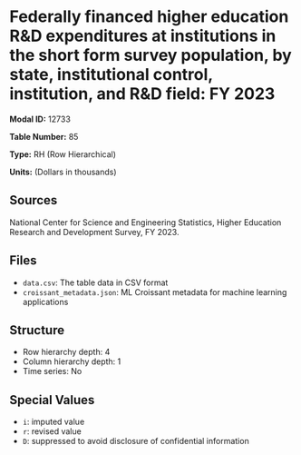 # Federally financed higher education R&D expenditures at institutions in the short form survey population, by state, institutional control, institution, and R&D field: FY 2023

**Modal ID:** 12733

**Table Number:** 85

**Type:** RH (Row Hierarchical)

**Units:** (Dollars in thousands)

## Sources

National Center for Science and Engineering Statistics, Higher Education Research and Development Survey, FY 2023.

## Files

- `data.csv`: The table data in CSV format
- `croissant_metadata.json`: ML Croissant metadata for machine learning applications

## Structure

- Row hierarchy depth: 4
- Column hierarchy depth: 1
- Time series: No

## Special Values

- `i`: imputed value
- `r`: revised value
- `D`: suppressed to avoid disclosure of confidential information
